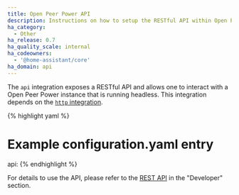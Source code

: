 ```yaml
---
title: Open Peer Power API
description: Instructions on how to setup the RESTful API within Open Peer Power.
ha_category:
  - Other
ha_release: 0.7
ha_quality_scale: internal
ha_codeowners:
  - '@home-assistant/core'
ha_domain: api
---
```


The `api` integration exposes a RESTful API and allows one to interact with a Open Peer Power instance that is running headless. This integration depends on the [`http` integration](/integrations/http/).

{% highlight yaml %}
# Example configuration.yaml entry
api:
{% endhighlight %}

For details to use the API, please refer to the [REST API](/developers/rest_api/) in the "Developer" section.
